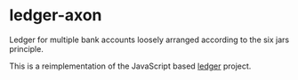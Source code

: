 # ledger-axon
Ledger for multiple bank accounts loosely arranged according to the six jars principle.

This is a reimplementation of the JavaScript based [ledger](https://github.com/jeroenvanmaanen/ledger) project.
